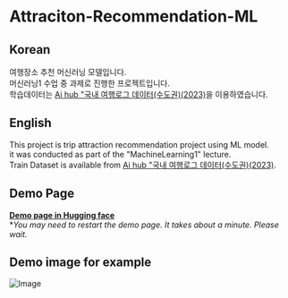 # Attraciton-Recommendation-ML

## Korean
여행장소 추천 머신러닝 모델입니다.  
머신러닝1 수업 중 과제로 진행한 프로젝트입니다.  
학습데이터는 [Ai hub "국내 여행로그 데이터(수도권)(2023)](https://www.aihub.or.kr/aihubdata/data/view.do?currMenu=115&topMenu=100&aihubDataSe=data&dataSetSn=71776)을 이용하였습니다.  

## English
This project is trip attraction recommendation project using ML model.  
it was conducted as part of the "MachineLearning1" lecture.  
Train Dataset is available from [Ai hub "국내 여행로그 데이터(수도권)(2023)](https://www.aihub.or.kr/aihubdata/data/view.do?currMenu=115&topMenu=100&aihubDataSe=data&dataSetSn=71776).

## Demo Page
**[Demo page in Hugging face](https://huggingface.co/spaces/SSeungP/Attraciton-Recommendation-ML)**  
\**You may need to restart the demo page.  It takes about a minute.  Please wait.*
  
## Demo image for example
![Image](https://github.com/user-attachments/assets/0610fd6e-b1b5-41f4-ab1b-c800b01299c1)

